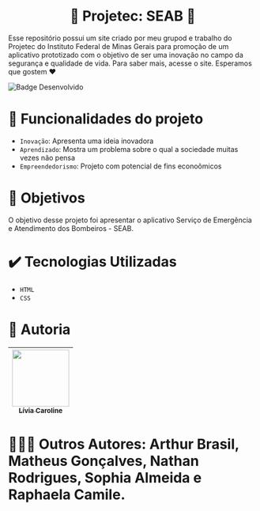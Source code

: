 
<h1 align="center">🚒 Projetec: SEAB 🚒</h1>

 
 <p>Esse repositório possui um site criado por meu grupod e trabalho do Projetec do Instituto Federal de Minas Gerais para promoção de um aplicativo prototizado com o objetivo de ser uma inovação no campo da segurança e qualidade de vida. Para saber mais, acesse o site. Esperamos que gostem ❤️</p>
 
 
 ![Badge Desenvolvido](https://img.shields.io/badge/STATUS-Finalizado-green)


 # :hammer: Funcionalidades do projeto

- `Inovação`: Apresenta uma ideia inovadora
- `Aprendizado`: Mostra um problema sobre o qual a sociedade muitas vezes não pensa
- `Empreendedorismo`: Projeto com potencial de fins econoômicos 

# :eyes: Objetivos

O objetivo desse projeto foi apresentar o aplicativo Serviço de Emergência e Atendimento dos Bombeiros - SEAB.


# :heavy_check_mark: Tecnologias Utilizadas

- `HTML`
- `CSS`

# :woman: Autoria

| [<img src="https://i.imgur.com/OO9DSbF.jpg" width=115><br><sub>Lívia Caroline</sub>](https://github.com/livinha11) |
| :---: |
# 🧑‍🤝‍🧑 Outros Autores: Arthur Brasil, Matheus Gonçalves, Nathan Rodrigues, Sophia Almeida e Raphaela Camile.
